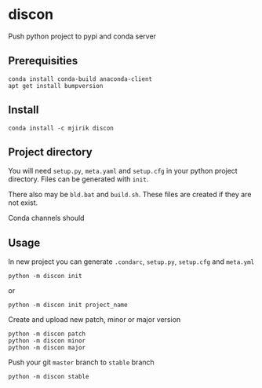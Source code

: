 # discon
Push python project to pypi and conda server

## Prerequisities

    conda install conda-build anaconda-client
    apt get install bumpversion

## Install

    conda install -c mjirik discon

## Project directory
You will need `setup.py`, `meta.yaml` and `setup.cfg` in your python
project directory. Files can be generated with `init`.
 
There also may be `bld.bat` and `build.sh`. These
files are created if they are not exist.

Conda channels should



## Usage

In new project you can generate `.condarc`, `setup.py`, `setup.cfg` and `meta.yml`

    python -m discon init
    
or

    python -m discon init project_name

Create and upload new patch, minor or major version

    python -m discon patch
    python -m discon minor
    python -m discon major


Push your git `master` branch to `stable` branch

    python -m discon stable


